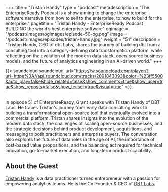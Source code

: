 +++
title = "Tristan Handy"
type = "podcast"
metadescription = "The EnterpriseReady Podcast is a show aiming to change the enterprise software narrative from how to sell to the enterprise, to how to build for the enterprise."
pagetitle = "Tristan Handy - EnterpriseReady Podcast | BUILDING the world’s best enterprise software"
ogimage = "/podcast/images/ogimages/episode-50-og.png"
image = "/podcast/images/episodes/tristan-handy.jpg"
weight = "51"
description = "Tristan Handy, CEO of dbt Labs, shares the journey of building dbt from a consulting tool into a category-defining data transformation platform, while reflecting on the evolution of the modern data stack, open-source business models, and the future of analytics engineering in an AI-driven world."
+++


{{< soundcloud soundcloud-url="https://w.soundcloud.com/player/?url=https%3A//api.soundcloud.com/tracks/2091843093&color=%23ff5500&auto_play=false&hide_related=false&show_comments=true&show_user=true&show_reposts=false&show_teaser=true&visual=true" >}}


\
In episode 51 of EnterpriseReady, Grant speaks with Tristan Handy of DBT Labs. He traces Tristan's journey from early data consulting work to building a transformational open-source tool that eventually evolved into a commercial platform. Tristan shares insights into the evolution of the modern data stack, the challenges of scaling open-source businesses, and the strategic decisions behind product development, acquisitions, and messaging to both practitioners and enterprise buyers. The conversation also explores the future of data roles in the age of AI, the importance of cost-based value propositions, and the balancing act required for technical innovation, go-to-market execution, and long-term product scalability.

## About the Guest 

[Tristan Handy](https://x.com/jthandy) is a data practitioner turned entrepreneur with a passion for empowering analytics teams. He is the Co-Founder & CEO of [DBT Labs](https://www.getdbt.com/).